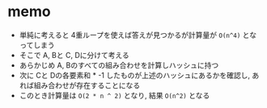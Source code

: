 # memo

- 単純に考えると 4重ループを使えば答えが見つかるが計算量が `O(n^4)` となってしまう
- そこで A, Bと C, Dに分けて考える
- あらかじめ A, Bのすべての組み合わせを計算しハッシュに持つ
- 次に Cと Dの各要素和 * -1 したものが上述のハッシュにあるかを確認し, あれば組み合わせが存在することになる
- このとき計算量は `O(2 * n ^ 2)` となり, 結果 `O(n^2)` となる

